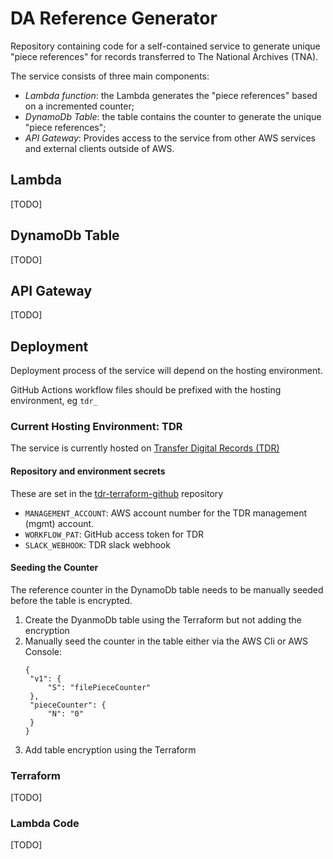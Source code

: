 # DA Reference Generator

Repository containing code for a self-contained service to generate unique "piece references" for records transferred to The National Archives (TNA).

The service consists of three main components:
* *Lambda function*: the Lambda generates the "piece references" based on a incremented counter;
* *DynamoDb Table*: the table contains the counter to generate the unique "piece references";
* *API Gateway*: Provides access to the service from other AWS services and external clients outside of AWS.

## Lambda

[TODO]

## DynamoDb Table

[TODO]

## API Gateway

[TODO]

## Deployment

Deployment process of the service will depend on the hosting environment.

GitHub Actions workflow files should be prefixed with the hosting environment, eg `tdr_`

### Current Hosting Environment: TDR

The service is currently hosted on [Transfer Digital Records (TDR)](https://github.com/nationalarchives/tdr-dev-documentation)

#### Repository and environment secrets

These are set in the [tdr-terraform-github](https://github.com/nationalarchives/tdr-terraform-github) repository

* `MANAGEMENT_ACCOUNT`: AWS account number for the TDR management (mgmt) account.
* `WORKFLOW_PAT`: GitHub access token for TDR
* `SLACK_WEBHOOK`: TDR slack webhook

#### Seeding the Counter

The reference counter in the DynamoDb table needs to be manually seeded before the table is encrypted.

1. Create the DyanmoDb table using the Terraform but not adding the encryption
2. Manually seed the counter in the table either via the AWS Cli or AWS Console:
    ```
   {
     "v1": {
         "S": "filePieceCounter"
     },
     "pieceCounter": {
         "N": "0"
     }
   }
   ```
3. Add table encryption using the Terraform

### Terraform

[TODO]

### Lambda Code

[TODO]
